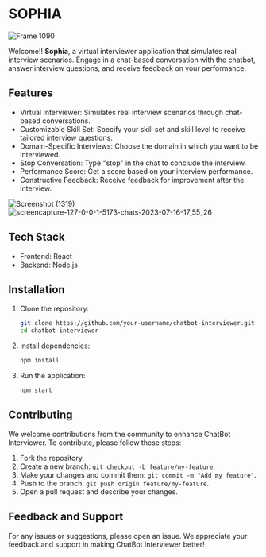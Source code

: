
# SOPHIA

![Frame 1090](https://github.com/subhashis2204/stemist-hacks-repo/assets/100105826/abe17e60-063c-4ac8-b5d3-d6e706166f18)

Welcome!! **Sophia**, a virtual interviewer application that simulates real interview scenarios. Engage in a chat-based conversation with the chatbot, answer interview questions, and receive feedback on your performance.

## Features

- Virtual Interviewer: Simulates real interview scenarios through chat-based conversations.
- Customizable Skill Set: Specify your skill set and skill level to receive tailored interview questions.
- Domain-Specific Interviews: Choose the domain in which you want to be interviewed.
- Stop Conversation: Type "stop" in the chat to conclude the interview.
- Performance Score: Get a score based on your interview performance.
- Constructive Feedback: Receive feedback for improvement after the interview.


![Screenshot (1319)](https://github.com/subhashis2204/stemist-hacks-repo/assets/100105826/46ee33c0-5993-4edc-8460-d9a4df3cbcd1)
![screencapture-127-0-0-1-5173-chats-2023-07-16-17_55_26](https://github.com/subhashis2204/stemist-hacks-repo/assets/100105826/21bdf0f8-2f38-4223-832f-c7672c3c9e0f)


## Tech Stack

- Frontend: React
- Backend: Node.js

## Installation

1. Clone the repository:
   ```bash
   git clone https://github.com/your-username/chatbot-interviewer.git
   cd chatbot-interviewer
    ```
2. Install dependencies:
   ```bash
   npm install
   ```
3. Run the application:
   ```bash
   npm start
    ```

## Contributing
We welcome contributions from the community to enhance ChatBot Interviewer. To contribute, please follow these steps:

1. Fork the repository.
2. Create a new branch: `git checkout -b feature/my-feature`.
3. Make your changes and commit them: `git commit -m "Add my feature"`.
4. Push to the branch: `git push origin feature/my-feature`.
5. Open a pull request and describe your changes.

## Feedback and Support
For any issues or suggestions, please open an issue. We appreciate your feedback and support in making ChatBot Interviewer better!
